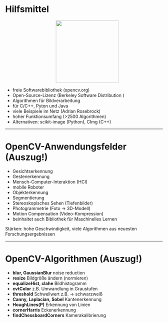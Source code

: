 # Hilfsmittel

<p align="center">    
  <img align="center" width="200" height="200" src="./images/opencv.png">
</p>

- freie Softwarebibliothek (opencv.org)
- Open-Source-Lizenz (Berkeley Software Distribution )
- Algorithmen für Bildverarbeitung
- für C/C++, Pyton und Java
- viele Beispiele im Netz (Adrian Rosebrock)
- hoher Funktionsumfang (>2500 Algorithmen)
- Alternativen: scikit-image (Python), CImg (C++)

---

# OpenCV-Anwendungsfelder (Auszug!)

- Gesichtserkennung
- Gestenerkennung
- Mensch-Computer-Interaktion (HCI)
- mobile Roboter
- Objekterkennung
- Segmentierung
- Stereoskopisches Sehen (Tiefenbilder)
- Photogrammetrie (Foto -> 3D-Modell)
- Motion Compensation (Video-Kompression)
- beinhaltet auch Bibliothek für Maschinelles Lernen 

Stärken: hohe Geschwindigkeit, viele Algorithmen aus neuesten Forschungsergebnissen 

---

# OpenCV-Algorithmen (Auszug!)

- **blur, GaussianBlur** noise reduction
- **resize** Bildgröße ändern (normieren)
- **equalizeHist, clahe** Bildhistogramm
- **cvtColor** z.B. Umwandlung in Graustufen
- **threshold** Schwellwert z.B. -> schwarzweiß
- **Canny, Laplacian, Sobel** Kantenerkennung
- **HoughLines(P)** Erkennung von Linien
- **cornerHarris** Eckenerkennung
- **findChessboardCorners** Kamerakalibrierung
